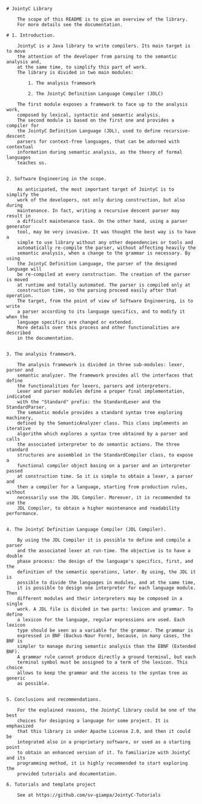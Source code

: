 
	# JointyC Library
	                                
		The scope of this README is to give an overview of the library.
		For more details see the documentation.

	# 1. Introduction.

		JointyC is a Java library to write compilers. Its main target is to move
		the attention of the developer from parsing to the semantic analysis and,
		at the same time, to simplify this part of work.
		The library is divided in two main modules:
		
			1. The analysis framework
			
			2. The JointyC Definition Language Compiler (JDLC)

		The first module exposes a framework to face up to the analysis work,
		composed by lexical, syntactic and semantic analysis.
		The second module is based on the first one and provides a compiler for
		the JointyC Definition Language (JDL), used to define recursive-descent
		parsers for context-free languages, that can be adorned with contextual
		information during semantic analysis, as the theory of formal languages
		teaches us.


	2. Software Engineering in the scope.
	
		As anticipated, the most important target of JointyC is to simplify the
		work of the developers, not only during construction, but also during 
		maintenance. In fact, writing a recursive descent parser may result in
		a difficult maintenance task. On the other hand, using a parser generator
		tool, may be very invasive. It was thought the best way is to have a
		simple to use library without any other dependencies or tools and
		automatically re-compile the parser, without affecting heavily the
		semantic analysis, when a change to the grammar is necessary. By using
		the JointyC Definition Language, the parser of the designed language will
		be re-compiled at every construction. The creation of the parser is moved
		at runtime and totally automated. The parser is compiled only at
		construction time, so the parsing proceed easily after that operation. 
		The target, from the point of view of Software Engineering, is to write
		a parser according to its language specifics, and to modify it when the
		language specifics are changed or extended.
		More details over this process and other functionalities are described
		in the documentation.


	3. The analysis framework.
	
		The analysis framework is divided in three sub-modules: lexer, parser and
		semantic analyzer. The framework provides all the interfaces that define
		the functionalities for lexers, parsers and interpreters.
		Lexer and parser modules define a proper final implementation, indicated
		with the "Standard" prefix: the StandardLexer and the StandardParser.
		The semantic module provides a standard syntax tree exploring machinery,
		defined by the SemanticAnalyzer class. This class implements an iterative
		algorithm which explores a syntax tree obtained by a parser and calls
		the associated interpreter to do semantic actions. The three standard
		structures are assembled in the StandardCompiler class, to expose a
		functional compiler object basing on a parser and an interpreter passed
		at construction time. So it is simple to obtain a lexer, a parser and
		then a compiler for a language, starting from production rules, without
		necessarily use the JDL Compiler. Moreover, it is recommended to use the
		JDL Compiler, to obtain a higher maintenance and readability performance.
		
	
	4. The JointyC Definition Language Compiler (JDL Compiler).
		
		By using the JDL Compiler it is possible to define and compile a parser
		and the associated lexer at run-time. The objective is to have a double
		phase process: the design of the language's specifics, first, and the
		definition of the semantic operations, later. By using, the JDL it is
		possible to divide the languages in modules, and at the same time,
		it is possible to design one interpreter for each language module. Then
		different modules and their interpreters may be composed in a single
		work. A JDL file is divided in two parts: lexicon and grammar. To define
		a lexicon for the language, regular expressions are used. Each lexicon
		type should be seen as a variable for the grammar. The grammar is
		expressed in BNF (Backus-Naur Form), because, in many cases, the BNF is
		simpler to manage during semantic analysis than the EBNF (Extended BNF).
		A grammar rule cannot produce directly a ground terminal, but each
		terminal symbol must be assigned to a term of the lexicon. This choice
		allows to keep the grammar and the access to the syntax tree as generic
		as possible.
		
		
	5. Conclusions and recommendations.
		
		For the explained reasons, the JointyC library could be one of the best
		choices for designing a language for some project. It is emphasized
		that this library is under Apache License 2.0, and then it could be
		integrated also in a proprietary software, or used as a starting point
		to obtain an enhanced version of it. To familiarize with JointyC and its
		programming method, it is highly recommended to start exploring the
		provided tutorials and documentation.
		
	6. Tutorials and template project
		
		See at https://github.com/sv-giampa/JointyC-Tutorials
		
		
		
		
		
		
		

